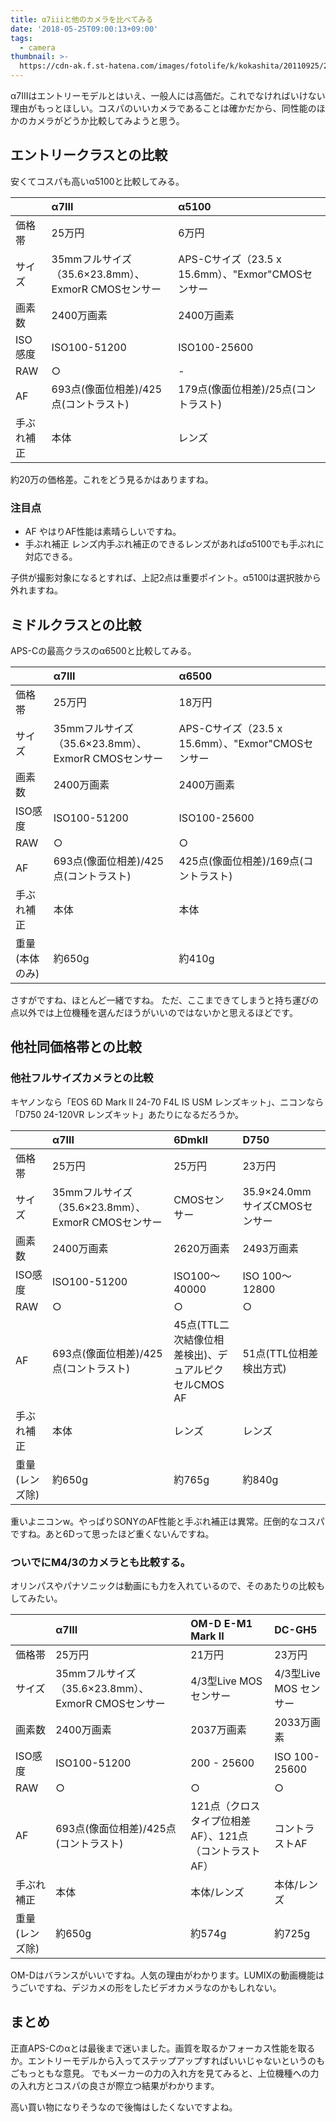 ```yaml
---
title: α7iiiと他のカメラを比べてみる
date: '2018-05-25T09:00:13+09:00'
tags:
  - camera
thumbnail: >-
  https://cdn-ak.f.st-hatena.com/images/fotolife/k/kokashita/20110925/20110925175723.jpg
---
```

α7IIIはエントリーモデルとはいえ、一般人には高価だ。これでなければいけない理由がもっとほしい。コスパのいいカメラであることは確かだから、同性能のほかのカメラがどうか比較してみようと思う。

## エントリークラスとの比較
安くてコスパも高いα5100と比較してみる。

|        | α7III | α5100 |
|:---|:---|:---|
|価格帯 | 25万円| 6万円|
|サイズ |35mmフルサイズ（35.6×23.8mm）、ExmorR CMOSセンサー |APS-Cサイズ（23.5 x 15.6mm）、"Exmor"CMOSセンサー |
|画素数 |2400万画素 |2400万画素 |
|ISO感度| ISO100-51200 | ISO100-25600 |
|RAW | ○ | - |
|AF |693点(像面位相差)/425点(コントラスト) | 179点(像面位相差)/25点(コントラスト) |
|手ぶれ補正 |本体 |レンズ |

約20万の価格差。これをどう見るかはありますね。
### 注目点
- AF
やはりAF性能は素晴らしいですね。
- 手ぶれ補正
レンズ内手ぶれ補正のできるレンズがあればα5100でも手ぶれに対応できる。

子供が撮影対象になるとすれば、上記2点は重要ポイント。α5100は選択肢から外れますね。

## ミドルクラスとの比較
APS-Cの最高クラスのα6500と比較してみる。

|        | α7III | α6500 |
|:---|:---|:---|
|価格帯 | 25万円| 18万円|
|サイズ |35mmフルサイズ（35.6×23.8mm）、ExmorR CMOSセンサー |APS-Cサイズ（23.5 x 15.6mm）、"Exmor"CMOSセンサー |
|画素数 |2400万画素 |2400万画素 |
|ISO感度| ISO100-51200 | ISO100-25600 |
|RAW | ○ | ○ |
|AF |693点(像面位相差)/425点(コントラスト) | 425点(像面位相差)/169点(コントラスト) |
|手ぶれ補正 |本体 |本体 |
|重量(本体のみ)|約650g|約410g|

さすがですね、ほとんど一緒ですね。
ただ、ここまできてしまうと持ち運びの点以外では上位機種を選んだほうがいいのではないかと思えるほどです。

## 他社同価格帯との比較
### 他社フルサイズカメラとの比較
キヤノンなら「EOS 6D Mark II 24-70 F4L IS USM レンズキット」、ニコンなら「D750 24-120VR レンズキット」あたりになるだろうか。

|        | α7III | 6DmkII | D750 |
|:---|:---|:---|:---|
|価格帯 | 25万円| 25万円|23万円|
|サイズ |35mmフルサイズ（35.6×23.8mm）、ExmorR CMOSセンサー |CMOSセンサー |35.9×24.0mmサイズCMOSセンサー|
|画素数 |2400万画素 |2620万画素 |2493万画素|
|ISO感度| ISO100-51200 | ISO100～40000 |ISO 100～12800|
|RAW | ○ | ○ | ○ |
|AF |693点(像面位相差)/425点(コントラスト) | 45点(TTL二次結像位相差検出)、デュアルピクセルCMOS AF|51点(TTL位相差検出方式)|
|手ぶれ補正 |本体 |レンズ |レンズ|
|重量(レンズ除)|約650g|約765g|約840g|

重いよニコンw。やっぱりSONYのAF性能と手ぶれ補正は異常。圧倒的なコスパですね。あと6Dって思ったほど重くないんですね。

### ついでにM4/3のカメラとも比較する。
オリンパスやパナソニックは動画にも力を入れているので、そのあたりの比較もしてみたい。

|        | α7III | OM-D E-M1 Mark II | DC-GH5 |
|:---|:---|:---|:---|
|価格帯 | 25万円| 21万円|23万円|
|サイズ |35mmフルサイズ（35.6×23.8mm）、ExmorR CMOSセンサー |4/3型Live MOS センサー |4/3型Live MOS センサー|
|画素数 |2400万画素 |2037万画素 |2033万画素|
|ISO感度| ISO100-51200 | 200 - 25600 |ISO 100-25600|
|RAW | ○ | ○ | ○ |
|AF |693点(像面位相差)/425点(コントラスト) | 121点（クロスタイプ位相差AF）、121点（コントラストAF）|コントラストAF|
|手ぶれ補正 |本体 |本体/レンズ |本体/レンズ|
|重量(レンズ除)|約650g|約574g|約725g|

OM-Dはバランスがいいですね。人気の理由がわかります。LUMIXの動画機能はうごいですね、デジカメの形をしたビデオカメラなのかもしれない。

## まとめ

正直APS-Cのαとは最後まで迷いました。画質を取るかフォーカス性能を取るか。エントリーモデルから入ってステップアップすればいいじゃないというのもごもっともな意見。
でもメーカーの力の入れ方を見てみると、上位機種への力の入れ方とコスパの良さが際立つ結果がわかります。

高い買い物になりそうなので後悔はしたくないですよね。
